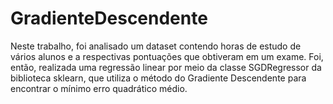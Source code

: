 # GradienteDescendente
Neste trabalho, foi analisado um dataset contendo horas de estudo de vários alunos e a respectivas pontuações que obtiveram em um exame. Foi, então, realizada uma regressão linear por meio da classe SGDRegressor da biblioteca sklearn, que utiliza o método do Gradiente Descendente para encontrar o mínimo erro quadrático médio.
